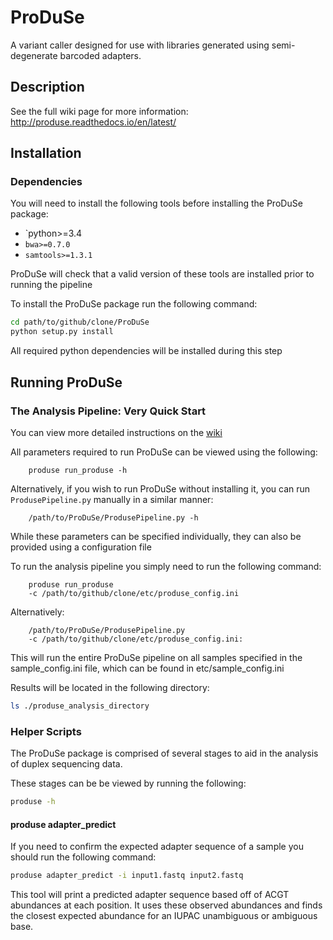 # ProDuSe
A variant caller designed for use with libraries generated using semi-degenerate barcoded adapters.

## Description

See the full wiki page for more information: http://produse.readthedocs.io/en/latest/

## Installation 

### Dependencies

You will need to install the following tools before installing the ProDuSe package:

* `python>=3.4
* `bwa>=0.7.0`
* `samtools>=1.3.1`

ProDuSe will check that a valid version of these tools are installed prior to running the pipeline

To install the ProDuSe package run the following command:

```bash
cd path/to/github/clone/ProDuSe
python setup.py install
```
All required python dependencies will be installed during this step

## Running ProDuSe

### The Analysis Pipeline: Very Quick Start

You can view more detailed instructions on the [wiki](http://produse.readthedocs.io/en/latest/)

All parameters required to run ProDuSe can be viewed using the following:
```
    produse run_produse -h
```

Alternatively, if you wish to run ProDuSe without installing it, you can run `ProdusePipeline.py` manually in a similar manner:
```
    /path/to/ProDuSe/ProdusePipeline.py -h
```

While these parameters can be specified individually, they can also be provided using a configuration file

To run the analysis pipeline you simply need to run the following command:
```
    produse run_produse
    -c /path/to/github/clone/etc/produse_config.ini
```

Alternatively:
```
    /path/to/ProDuSe/ProdusePipeline.py 
    -c /path/to/github/clone/etc/produse_config.ini:
```

This will run the entire ProDuSe pipeline on all samples specified in the sample_config.ini file, which can be found in 
etc/sample_config.ini

Results will be located in the following directory:

```bash
ls ./produse_analysis_directory
```

### Helper Scripts

The ProDuSe package is comprised of several stages to aid in the analysis of duplex sequencing data.

These stages can be be viewed by running the following:

```bash
produse -h
```

#### produse adapter_predict

If you need to confirm the expected adapter sequence of a sample you should run the following command:

```bash
produse adapter_predict -i input1.fastq input2.fastq
```

This tool will print a predicted adapter sequence based off of ACGT abundances at each position. It uses these observed abundances and finds the closest expected abundance for an IUPAC unambiguous or ambiguous base.

